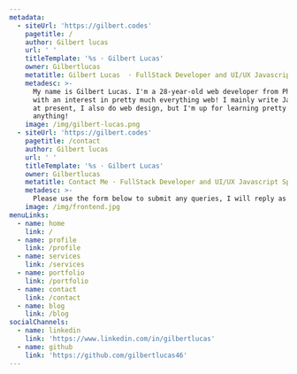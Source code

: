 ```yaml
---
metadata:
  - siteUrl: 'https://gilbert.codes'
    pagetitle: /
    author: Gilbert lucas
    url: ' '
    titleTemplate: '%s · Gilbert Lucas'
    owner: Gilbertlucas
    metatitle: Gilbert Lucas  · FullStack Developer and UI/UX Javascript Specialist
    metadesc: >-
      My name is Gilbert Lucas. I'm a 28-year-old web developer from Philippines
      with an interest in pretty much everything web! I mainly write JavaScript
      at present, I also do web design, but I'm up for learning pretty much
      anything!
    image: /img/gilbert-lucas.png
  - siteUrl: 'https://gilbert.codes'
    pagetitle: /contact
    author: Gilbert lucas
    url: ' '
    titleTemplate: '%s · Gilbert Lucas'
    owner: Gilbertlucas
    metatitle: Contact Me · FullStack Developer and UI/UX Javascript Specialist
    metadesc: >-
      Please use the form below to submit any queries, I will reply as soon  as I can.
    image: /img/frontend.jpg
menuLinks:
  - name: home
    link: /
  - name: profile
    link: /profile
  - name: services
    link: /services
  - name: portfolio
    link: /portfolio
  - name: contact
    link: /contact
  - name: blog
    link: /blog
socialChannels:
  - name: linkedin
    link: 'https://www.linkedin.com/in/gilbertlucas'
  - name: github
    link: 'https://github.com/gilbertlucas46'
---
```


